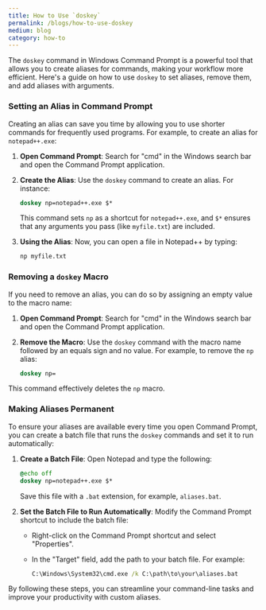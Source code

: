 ```yaml
---
title: How to Use `doskey`
permalink: /blogs/how-to-use-doskey
medium: blog
category: how-to
---
```


The `doskey` command in Windows Command Prompt is a powerful tool that allows you to create aliases for commands, making your workflow more efficient. Here's a guide on how to use `doskey` to set aliases, remove them, and add aliases with arguments.

### Setting an Alias in Command Prompt

Creating an alias can save you time by allowing you to use shorter commands for frequently used programs. For example, to create an alias for `notepad++.exe`:

1. **Open Command Prompt**: Search for "cmd" in the Windows search bar and open the Command Prompt application.
2. **Create the Alias**: Use the `doskey` command to create an alias. For instance:

   ```cmd
   doskey np=notepad++.exe $*
   ```

   This command sets `np` as a shortcut for `notepad++.exe`, and `$*` ensures that any arguments you pass (like `myfile.txt`) are included.

3. **Using the Alias**: Now, you can open a file in Notepad++ by typing:

   ```cmd
   np myfile.txt
   ```

### Removing a `doskey` Macro

If you need to remove an alias, you can do so by assigning an empty value to the macro name:

1. **Open Command Prompt**: Search for "cmd" in the Windows search bar and open the Command Prompt application.
2. **Remove the Macro**: Use the `doskey` command with the macro name followed by an equals sign and no value. For example, to remove the `np` alias:

   ```cmd
   doskey np=
   ```

This command effectively deletes the `np` macro.

### Making Aliases Permanent

To ensure your aliases are available every time you open Command Prompt, you can create a batch file that runs the `doskey` commands and set it to run automatically:

1. **Create a Batch File**: Open Notepad and type the following:

   ```cmd
   @echo off
   doskey np=notepad++.exe $*
   ```

   Save this file with a `.bat` extension, for example, `aliases.bat`.

2. **Set the Batch File to Run Automatically**: Modify the Command Prompt shortcut to include the batch file:
   - Right-click on the Command Prompt shortcut and select "Properties".
   - In the "Target" field, add the path to your batch file. For example:

     ```cmd
     C:\Windows\System32\cmd.exe /k C:\path\to\your\aliases.bat
     ```

By following these steps, you can streamline your command-line tasks and improve your productivity with custom aliases.

